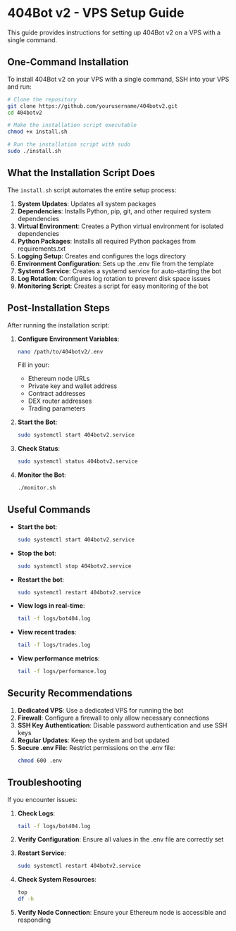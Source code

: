 # 404Bot v2 - VPS Setup Guide

This guide provides instructions for setting up 404Bot v2 on a VPS with a single command.

## One-Command Installation

To install 404Bot v2 on your VPS with a single command, SSH into your VPS and run:

```bash
# Clone the repository
git clone https://github.com/yourusername/404botv2.git
cd 404botv2

# Make the installation script executable
chmod +x install.sh

# Run the installation script with sudo
sudo ./install.sh
```

## What the Installation Script Does

The `install.sh` script automates the entire setup process:

1. **System Updates**: Updates all system packages
2. **Dependencies**: Installs Python, pip, git, and other required system dependencies
3. **Virtual Environment**: Creates a Python virtual environment for isolated dependencies
4. **Python Packages**: Installs all required Python packages from requirements.txt
5. **Logging Setup**: Creates and configures the logs directory
6. **Environment Configuration**: Sets up the .env file from the template
7. **Systemd Service**: Creates a systemd service for auto-starting the bot
8. **Log Rotation**: Configures log rotation to prevent disk space issues
9. **Monitoring Script**: Creates a script for easy monitoring of the bot

## Post-Installation Steps

After running the installation script:

1. **Configure Environment Variables**:
   ```bash
   nano /path/to/404botv2/.env
   ```
   
   Fill in your:
   - Ethereum node URLs
   - Private key and wallet address
   - Contract addresses
   - DEX router addresses
   - Trading parameters

2. **Start the Bot**:
   ```bash
   sudo systemctl start 404botv2.service
   ```

3. **Check Status**:
   ```bash
   sudo systemctl status 404botv2.service
   ```

4. **Monitor the Bot**:
   ```bash
   ./monitor.sh
   ```

## Useful Commands

- **Start the bot**:
  ```bash
  sudo systemctl start 404botv2.service
  ```

- **Stop the bot**:
  ```bash
  sudo systemctl stop 404botv2.service
  ```

- **Restart the bot**:
  ```bash
  sudo systemctl restart 404botv2.service
  ```

- **View logs in real-time**:
  ```bash
  tail -f logs/bot404.log
  ```

- **View recent trades**:
  ```bash
  tail -f logs/trades.log
  ```

- **View performance metrics**:
  ```bash
  tail -f logs/performance.log
  ```

## Security Recommendations

1. **Dedicated VPS**: Use a dedicated VPS for running the bot
2. **Firewall**: Configure a firewall to only allow necessary connections
3. **SSH Key Authentication**: Disable password authentication and use SSH keys
4. **Regular Updates**: Keep the system and bot updated
5. **Secure .env File**: Restrict permissions on the .env file:
   ```bash
   chmod 600 .env
   ```

## Troubleshooting

If you encounter issues:

1. **Check Logs**:
   ```bash
   tail -f logs/bot404.log
   ```

2. **Verify Configuration**:
   Ensure all values in the .env file are correctly set

3. **Restart Service**:
   ```bash
   sudo systemctl restart 404botv2.service
   ```

4. **Check System Resources**:
   ```bash
   top
   df -h
   ```

5. **Verify Node Connection**:
   Ensure your Ethereum node is accessible and responding
